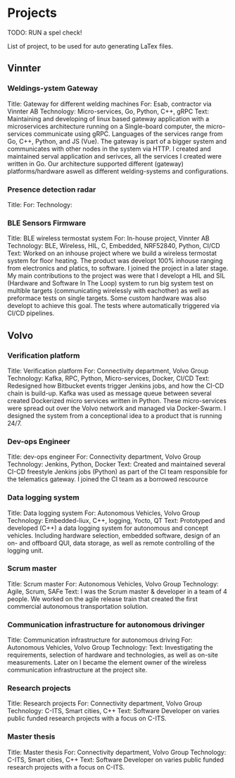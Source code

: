 # Projects

TODO: RUN a spel check!

List of project, to be used for auto generating LaTex files.

## Vinnter

### Weldings-ystem Gateway
Title: Gateway for different welding machines
For: Esab, contractor via Vinnter AB
Technology: Micro-services, Go, Python, C++, gRPC
Text: Maintaining and developing of linux based gateway application with a microservices architecture running on a Single-board computer, the micro-services communicate using gRPC. Languages of the services range from Go, C++, Python, and JS (Vue). The gateway is part of a bigger system and communicates with other nodes in the system via HTTP. I created and maintained serval application and serivces, all the services I created were written in Go. Our architecture supported different (gateway) platforms/hardware aswell as different welding-systems and configurations.

### Presence detection radar
Title: 
For:
Technology: 

### BLE Sensors Firmware
Title: BLE wireless termostat system
For: In-house project, Vinnter AB
Technology: BLE, Wireless, HIL, C, Embedded, NRF52840, Python, CI/CD
Text: Worked on an inhouse project where we build a wireless termostat system for floor heating. The product was developt 100% inhouse ranging from electronics and platics, to software. I joined the project in a later stage. My main contributions to the project was were that I developt a HIL and SIL (Hardware and Software In The Loop) system to run big system test on multible targets (communicating wirelessly with eachother) as well as preformace tests on single targets. Some custom hardware was also developt to achieve this goal. The tests where automatically triggered via CI/CD pipelines.

## Volvo

### Verification platform
Title: Verification platform
For: Connectivity department, Volvo Group
Technology: Kafka, RPC, Python, Micro-services, Docker, CI/CD
Text: Redesigned how Bitbucket events trigger Jenkins jobs, and how the CI-CD chain is build-up. Kafka was used as message queue between several created Dockerized micro services written in Python. These micro-services were spread out over the Volvo network and managed via Docker-Swarm. I designed the system from a conceptional idea to a product that is running 24/7.

### Dev-ops Engineer
Title: dev-ops engineer
For: Connectivity department, Volvo Group
Technology: Jenkins, Python, Docker
Text: Created and maintained several CI-CD freestyle Jenkins jobs (Python) as part of the CI team responsible for the telematics gateway. I joined the CI team as a borrowed rescource

### Data logging system
Title: Data logging system
For: Autonomous Vehicles, Volvo Group
Technology: Embedded-liux, C++, logging, Yocto, QT
Text: Prototyped and developed (C++) a data logging system for autonomous and concept vehicles. Including hardware selection, embedded software, design of an on- and offboard QUI, data storage, as well as remote controlling of the logging unit.

### Scrum master
Title: Scrum master
For: Autonomous Vehicles, Volvo Group
Technology: Agile, Scrum, SAFe
Text: I was the Scrum master & developer in a team of 4 people. We worked on the agile release train that created the first commercial autonomous transportation solution.

### Communication infrastructure for autonomous drivinger
Title: Communication infrastructure for autonomous driving
For: Autonomous Vehicles, Volvo Group
Technology: 
Text: Investigating the requirements, selection of hardware and technologies, as well as on-site measurements. Later on I became the element owner of the wireless communication infrastructure at the project site.

### Research projects
Title: Research projects
For: Connectivity department, Volvo Group
Technology: C-ITS, Smart cities, C++
Text: Software Developer on varies public funded research projects with a focus on C-ITS.

### Master thesis
Title: Master thesis
For: Connectivity department, Volvo Group
Technology: C-ITS, Smart cities, C++
Text: Software Developer on varies public funded research projects with a focus on C-ITS.
